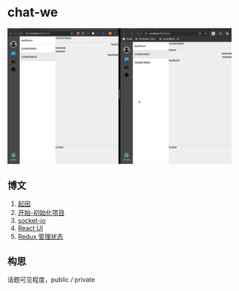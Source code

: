 # chat-we

![](./F6Ue9izbxT.gif)

## 博文

1. [起因](https://wesy.club/story/5d1c3db57c1640391f5c7fbf)
2. [开始-初始化项目](https://wesy.club/story/5d20cc3bd077e97f87c222c2)
3. [socket-io](https://wesy.club/story/5d2c40e76c92a476fc84ead0)
4. [React UI](https://wesy.club/story/5d2c815a6c92a476fc84ead1)
5. [Redux 管理状态](https://wesy.club/story/5d45a7538bfa641b3e3afb42)

## 构思

话题可见程度，public / private
